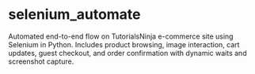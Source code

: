 # selenium_automate
Automated end-to-end flow on TutorialsNinja e-commerce site using Selenium in Python. Includes product browsing, image interaction, cart updates, guest checkout, and order confirmation with dynamic waits and screenshot capture.
